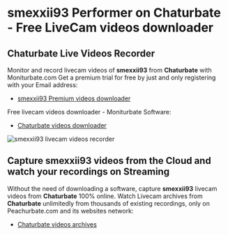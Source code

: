 # smexxii93 Performer on Chaturbate - Free LiveCam videos downloader

## Chaturbate Live Videos Recorder

Monitor and record livecam videos of **smexxii93** from **Chaturbate** with Moniturbate.com
Get a premium trial for free by just and only registering with your Email address:
* [smexxii93 Premium videos downloader](https://moniturbate.com/request-demo-licence-key.html)

Free livecam videos downloader - Moniturbate Software:
* [Chaturbate videos downloader](https://moniturbate.com/moniturbate-download-software.html)

![smexxii93 livecam videos recorder](https://peachurnet.com/templates/moniturbate-software.png)


## Capture smexxii93 videos from the Cloud and watch your recordings on Streaming

Without the need of downloading a software, capture **smexxii93** livecam videos from **Chaturbate** 100% online.
Watch Livecam archives from **Chaturbate** unlimitedly from thousands of existing recordings, only on Peachurbate.com and its websites network:
* [Chaturbate videos archives](https://peachurnet.com/)